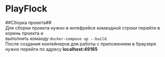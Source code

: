 # PlayFlock
##Сборка проекта## <br/>
Для сборки проекта нужно в интефрейсе командной строки перейти в корень проекта и <br/>
выполнить команду `docker-compose up --build`. <br/>
После создания контейнеров для работы с приложением в браузере нужно перейти по адресу **localhost:49165**
